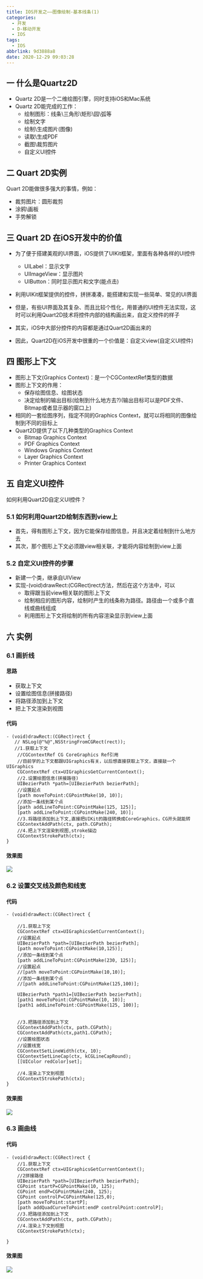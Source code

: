 ```yaml
---
title: IOS开发之——图像绘制-基本线条(1)
categories:
  - 开发
  - D-移动开发
  - IOS
tags:
  - IOS
abbrlink: 9d3888a8
date: 2020-12-29 09:03:28
---
```

## 一 什么是Quartz2D

* Quartz 2D是一个二维绘图引擎，同时支持iOS和Mac系统
* Quartz 2D能完成的工作：
  * 绘制图形：线条\三角形\矩形\园\弧等
  * 绘制文字
  * 绘制\生成图片(图像)
  * 读取\生成PDF
  * 截图\裁剪图片
  * 自定义UI控件

<!--more-->

## 二 Quart 2D实例

Quart 2D能做很多强大的事情，例如：

* 裁剪图片：圆形裁剪
* 涂鸦\画板
* 手势解锁

## 三 Quart 2D 在iOS开发中的价值

* 为了便于搭建美观的UI界面，iOS提供了UIKit框架，里面有各种各样的UI控件

  - UILabel：显示文字
  - UIImageView：显示图片
  - UIButton：同时显示图片和文字(能点击)


* 利用UIKit框架提供的控件，拼拼凑凑，能搭建和实现一些简单、常见的UI界面
* 但是，有些UI界面及其复杂、而且比较个性化，用普通的UI控件无法实现，这时可以利用Quart2D技术将控件内部的结构画出来，自定义控件的样子
* 其实，iOS中大部分控件的内容都是通过Quart2D画出来的
* 因此，Quart2D在iOS开发中很重的一个价值是：自定义view(自定义UI控件)

## 四 图形上下文

* 图形上下文(Graphics Context)：是一个CGContextRef类型的数据
* 图形上下文的作用：
  - 保存绘图信息、绘图状态
  - 决定绘制的输出目标(绘制到什么地方去?)(输出目标可以是PDF文件、Bitmap或者显示器的窗口上)
* 相同的一套绘图序列，指定不同的Graphics Context，就可以将相同的图像绘制到不同的目标上
* Quart2D提供了以下几种类型的Graphics Context
  - Bitmap Graphics Context
  - PDF Graphics Context
  - Windows Graphics Context
  - Layer Graphics Context
  - Printer Graphics Context

## 五 自定义UI控件

如何利用Quart2D自定义UI控件？

### 5.1 如何利用Quart2D绘制东西到view上

* 首先，得有图形上下文，因为它能保存绘图信息，并且决定着绘制到什么地方去
* 其次，那个图形上下文必须跟view相关联，才能将内容绘制到view上面

### 5.2 自定义UI控件的步骤

* 新建一个类，继承自UIView
* 实现-(void)drawRect:(CGRect)rect方法，然后在这个方法中，可以
  - 取得跟当前view相关联的图形上下文
  - 绘制相应的图形内容，绘制时产生的线条称为路径。路径由一个或多个直线或曲线组成
  - 利用图形上下文将绘制的所有内容渲染显示到view上面

## 六 实例

### 6.1 画折线

#### 思路

* 获取上下文
* 设置绘图信息(拼接路径)
* 将路径添加到上下文
* 把上下文渲染到视图

#### 代码

```
- (void)drawRect:(CGRect)rect {
   // NSLog(@"%@",NSStringFromCGRect(rect));
   //1.获取上下文
    //CGContextRef CG CoreGraphics Ref引用
    //目前学的上下文都跟UIGraphics有关，以后想直接获取上下文，直接敲一个UIGraphics
    CGContextRef ctx=UIGraphicsGetCurrentContext();
    //2.设置绘图信息(拼接路径)
    UIBezierPath *path=[UIBezierPath bezierPath];
    //设置起点
    [path moveToPoint:CGPointMake(10, 10)];
    //添加一条线到某个点
    [path addLineToPoint:CGPointMake(125, 125)];
    [path addLineToPoint:CGPointMake(240, 10)];
    //3.将路径添加到上下文,直接把UIKit的路径转换成CoreGraphics，CG开头就能转
    CGContextAddPath(ctx, path.CGPath);
    //4.把上下文渲染到视图,stroke描边
    CGContextStrokePath(ctx);  
}  
```

#### 效果图

![][1]
### 6.2 设置交叉线及颜色和线宽

#### 代码

```
- (void)drawRect:(CGRect)rect {

    //1.获取上下文
    CGContextRef ctx=UIGraphicsGetCurrentContext();
    //设置起点
    UIBezierPath *path=[UIBezierPath bezierPath];
    [path moveToPoint:CGPointMake(10,125)];
    //添加一条线到某个点
    [path addLineToPoint:CGPointMake(230, 125)];
    //设置起点
    //[path moveToPoint:CGPointMake(10,10)];
    //添加一条线到某个点
    //[path addLineToPoint:CGPointMake(125,100)];
    
    UIBezierPath *path1=[UIBezierPath bezierPath];
    [path1 moveToPoint:CGPointMake(10, 10)];
    [path1 addLineToPoint:CGPointMake(125, 100)];
    
    
    //3.把路径添加到上下文
    CGContextAddPath(ctx, path.CGPath);
    CGContextAddPath(ctx,path1.CGPath);
    //设置绘图状态
    //设置线宽
    CGContextSetLineWidth(ctx, 10);
    CGContextSetLineCap(ctx, kCGLineCapRound);
    [[UIColor redColor]set];
     
    //4.渲染上下文到视图
    CGContextStrokePath(ctx);  
}
```

#### 效果图
![][2]
### 6.3 画曲线
#### 代码

```
- (void)drawRect:(CGRect)rect {
    //1.获取上下文
    CGContextRef ctx=UIGraphicsGetCurrentContext();
    //2拼接路径
    UIBezierPath *path=[UIBezierPath bezierPath];
    CGPoint startP=CGPointMake(10, 125);
    CGPoint endP=CGPointMake(240, 125);
    CGPoint controlP=CGPointMake(125,0);
    [path moveToPoint:startP];
    [path addQuadCurveToPoint:endP controlPoint:controlP];
    //3.把路径添加到上下文
    CGContextAddPath(ctx, path.CGPath);
    //4.渲染上下文到视图
    CGContextStrokePath(ctx);
    
}
```

#### 效果图
![][3]



[1]:https://cdn.jsdelivr.net/gh/PGzxc/CDN@master/blog-ios/ios-quart2d-drawn-line.png
[2]:https://cdn.jsdelivr.net/gh/PGzxc/CDN@master/blog-ios/ios-quart2d-line-color-width.png
[3]:https://cdn.jsdelivr.net/gh/PGzxc/CDN@master/blog-ios/ios-quart2d-draw-quxian.png

